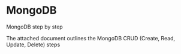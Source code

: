 # MongoDB
MongoDB step by step

The attached document outlines the MongoDB CRUD (Create, Read, Update, Delete) steps
